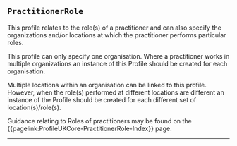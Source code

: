 ## `PractitionerRole`

This profile relates to the role(s) of a practitioner and can also specify the organizations and/or locations at which the practitioner performs particular roles.
 
This profile can only specify one organisation. Where a practitioner works in multiple organizations an instance of this Profile should be created for each organisation.
 
Multiple locations within an organisation can be linked to this profile. However, when the role(s) performed at different locations are different an instance of the Profile should be created for each different set of location(s)/role(s).

Guidance relating to Roles of practitioners may be found on the {{pagelink:ProfileUKCore-PractitionerRole-Index}} page.

---
